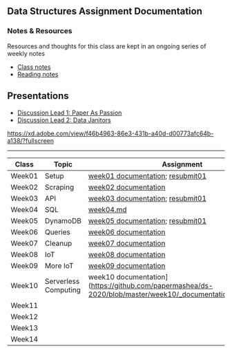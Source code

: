 ## Data Structures Assignment Documentation

### Notes & Resources
Resources and thoughts for this class are kept in an ongoing series of weekly notes

- [Class notes](https://docs.google.com/document/d/1TGFFYZfXPyAZpap8FBsq6vD8KSEmiB03ksjBFRtsUbQ/edit?usp=sharing "Data Structures Fall 2020 Discussions - Shea Molloy")
- [Reading notes](https://docs.google.com/document/d/1E5LFa9ca3eHIMyJJ-Hp2Cqr9vzC6MIaB-KGju7nFn4w/edit?usp=sharing "Data Structures Fall 2020 Readings - Shea Molloy")

## Presentations
- [Discussion Lead 1: Paper As Passion](https://docs.google.com/document/d/11zYqZp_TxuLrwfQAd7jegNX4pO5cocWW5BpTvMIuq_M/edit#  "Notes on Notes")
- [Discussion Lead 2: Data Janitors](https://xd.adobe.com/view/f46b4963-86e3-431b-a40d-d00773afc64b-a138/?fullscreen "Data Janitors Overview and Debate")

https://xd.adobe.com/view/f46b4963-86e3-431b-a40d-d00773afc64b-a138/?fullscreen

***

|Class	|Topic	|Assignment	|
|---	|---	|---	|
|Week01	|Setup	|[week01 documentation](https://github.com/papermashea/ds-2020/blob/master/week01/_documentation_Week01.md); [resubmit01](https://github.com/papermashea/ds-2020/blob/master/week01/week01b.js)	|
|Week02	|Scraping	|[week02 documentation](https://github.com/papermashea/ds-2020/blob/master/week02/week02-Documentation.md)   	|
|Week03	|API	|[week03 documentation](https://github.com/papermashea/ds-2020/blob/master/week03/_documentation_Week03.md); [resubmit01](https://github.com/papermashea/ds-2020/blob/master/week03/week03b.js)   	|
|Week04	|SQL	|[week04.md](https://github.com/papermashea/ds-2020/blob/master/week04/_documentation_Week04.md)   	|
|Week05	|DynamoDB	|[week05 documentation](https://github.com/papermashea/ds-2020/blob/master/week05/_documentation_Week05.md); [resubmit01](https://github.com/papermashea/ds-2020/blob/master/week05/week05b.js)   	|
|Week06	|Queries	|[week06 documentation](https://github.com/papermashea/ds-2020/blob/master/week06/_documentation_Week06.md)   	|
|Week07	|Cleanup	|[week07 documentation](https://github.com/papermashea/ds-2020/blob/master/week07/_documentation_Week07.md)	|
|Week08	|IoT	|[week08 documentation](https://github.com/papermashea/ds-2020/blob/master/week08/_documentation_Week08.md)	|
|Week09 |More IoT |[week09 documentation](https://github.com/papermashea/ds-2020/blob/master/week09/_documentation_Week09.md) |
|Week10 |Serverless Computing |week10 documentation](https://github.com/papermashea/ds-2020/blob/master/week10/_documentation_Week10.md) |
|Week11 |   	|   	|
|Week12 |   	|   	|
|Week13 |   	|   	|
|Week14 |   	|   	|